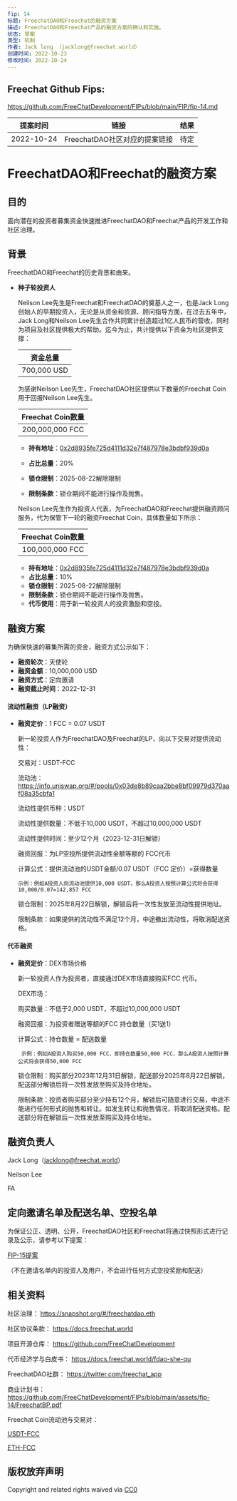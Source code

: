 ```yaml
---
fip: 14
标题: FreechatDAO和Freechat的融资方案
描述: FreechatDAO和Freechat产品的融资方案的确认和实施。
状态: 草案
类型: 机制
作者: Jack long （jacklong@freechat.world）
创建时间: 2022-10-23
修改时间: 2022-10-24
---
```


## Freechat Github Fips: 

https://github.com/FreeChatDevelopment/FIPs/blob/main/FIP/fip-14.md


  | 提案时间 | 链接 | 结果 |
  |:-:|:-:|:-:|
  |2022-10-24|FreechatDAO社区对应的提案链接|待定|

# FreechatDAO和Freechat的融资方案

## 目的
面向潜在的投资者募集资金快速推进FreechatDAO和Freechat产品的开发工作和社区治理。

## 背景
FreechatDAO和Freechat的历史背景和由来。

  - **种子轮投资人**
  
    Neilson Lee先生是Freechat和FreechatDAO的奠基人之一，也是Jack Long创始人的早期投资人，无论是从资金和资源、顾问指导方面，在过去五年中，Jack Long和Neilson Lee先生合作共同累计创造超过1亿人民币的营收，同时为项目及社区提供极大的帮助。迄今为止，共计提供以下资金为社区提供支撑：

    |资金总量|
    |:-:|
    |700,000 USD|

    为感谢Neilson Lee先生，FreechatDAO社区提供以下数量的Freechat Coin用于回报Neilson Lee先生。

    |Freechat Coin数量|
    |:-:|
    |200,000,000 FCC|

     - **持有地址**：[0x2d8935fe725d4111d32e7f487978e3bdbf939d0a](https://etherscan.io/token/0x171b1daefac13a0a3524fcb6beddc7b31e58e079?a=0x2d8935fe725d4111d32e7f487978e3bdbf939d0a)
    
    - **占比总量**：20%
    - **锁仓限制**：2025-08-22解除限制
    - **限制条款**：锁仓期间不能进行操作及抛售。
    
    Neilson Lee先生作为投资人代表，为FreechatDAO和Freechat提供融资顾问服务，代为保管下一轮的融资Freechat Coin，具体数量如下所示：

    |Freechat Coin数量|
    |:-:|
    |100,000,000 FCC|

     - **持有地址**：[0x2d8935fe725d4111d32e7f487978e3bdbf939d0a](https://etherscan.io/token/0x171b1daefac13a0a3524fcb6beddc7b31e58e079?a=0x2d8935fe725d4111d32e7f487978e3bdbf939d0a)
    - **占比总量**：10%
    - **锁仓限制**：2025-08-22解除限制
    - **限制条款**：锁仓期间不能进行操作及抛售。
    - **代币使用**：用于新一轮投资人的投资激励和空投。

## 融资方案
   为确保快速的募集所需的资金，融资方式公示如下：

   - **融资轮次**：天使轮
   - **融资金额**：10,000,000 USD
   - **融资方式**：定向邀请
   - **融资截止时间**：2022-12-31

 #### 流动性融资（LP融资）

   - **融资定价**：1 FCC = 0.07 USDT   

     新一轮投资人作为FreechatDAO及Freechat的LP，向以下交易对提供流动性：
   
     交易对：USDT-FCC

     流动池：https://info.uniswap.org/#/pools/0x03de8b89caa2bbe8bf09979d370aaf08a35cbfa1

     流动性提供币种：USDT

     流动性提供数量：不低于10,000 USDT，不超过10,000,000 USDT

     流动性提供时间：至少12个月（2023-12-31日解锁）

     融资回报：为LP空投所提供流动性金额等额的 FCC代币

     计算公式：提供流动池的USDT金额/0.07 USDT（FCC 定价）=获得数量
     
         示例：例如A投资人向流动池提供10,000 USDT，那么A投资人按照计算公式将会获得10,000/0.07=142,857 FCC
     
     锁仓限制：2025年8月22日解锁，解锁后将一次性发放至流动性提供地址。

     限制条款：如果提供的流动性不满足12个月，中途撤出流动性，将取消配送资格。

 #### 代币融资
    
  - **融资定价**：DEX市场价格

     新一轮投资人作为投资者，直接通过DEX市场直接购买FCC 代币。

     DEX市场：

     购买数量：不低于2,000 USDT，不超过10,000,000 USDT

     融资回报：为投资者赠送等额的FCC 持仓数量（买1送1）

     计算公式：持仓数量 = 配送数量
     
         示例：例如A投资人购买50,000 FCC，即持仓数量50,000 FCC，那么A投资人按照计算公式将会获得50,000 FCC
     
     锁仓限制：购买部分2023年12月31日解锁，配送部分2025年8月22日解锁，配送部分解锁后将一次性发放至购买及持仓地址。

     限制条款：投资者购买部分至少持有12个月，解锁后可随意进行交易，中途不能进行任何形式的抛售和转让。如发生转让和抛售情况，将取消配送资格。配送部分将在解锁后一次性发放至购买及持仓地址。

## 融资负责人

Jack Long（jacklong@freechat.world）

Neilson Lee

FA

## 定向邀请名单及配送名单、空投名单
为保证公正、透明、公开，FreechatDAO社区和Freechat将通过快照形式进行记录及公示，请参考以下提案：

[FIP-15提案](https://github.com/FreeChatDevelopment/FIPs/blob/main/FIP/fip-11.md)

（不在邀请名单内的投资人及用户，不会进行任何方式空投奖励和配送）

## 相关资料

社区治理：
https://snapshot.org/#/freechatdao.eth

社区协议条款：
https://docs.freechat.world

项目开源仓库：
https://github.com/FreeChatDevelopment

代币经济学与白皮书：
https://docs.freechat.world/fdao-she-qu

FreechatDAO社群：
https://twitter.com/freechat_app

商业计划书：https://github.com/FreeChatDevelopment/FIPs/blob/main/assets/fip-14/FreechatBP.pdf

Freechat Coin流动池与交易对：

[USDT-FCC](https://info.uniswap.org/#/pools/0x03de8b89caa2bbe8bf09979d370aaf08a35cbfa1)

[ETH-FCC](https://info.uniswap.org/#/pools/0xf9c97668f97160b18c87a40ea26c0c87e9becc8d)

## 版权放弃声明
Copyright and related rights waived via [CC0](https://github.com/ethereum/EIPs/blob/master/LICENSE.md)